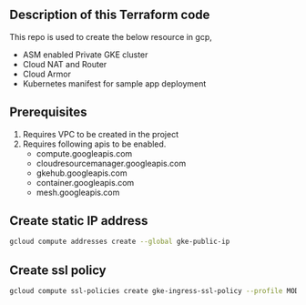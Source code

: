 ## Description of this Terraform code

This repo is used to create the below resource in gcp,
- ASM enabled Private GKE cluster
- Cloud NAT and Router
- Cloud Armor
- Kubernetes manifest for sample app deployment

## Prerequisites
1. Requires VPC to be created in the project
1. Requires following apis to be enabled.
   - compute.googleapis.com
   - cloudresourcemanager.googleapis.com
   - gkehub.googleapis.com
   - container.googleapis.com
   - mesh.googleapis.com

## Create static IP address

```bash
gcloud compute addresses create --global gke-public-ip
```

## Create ssl policy

```bash
gcloud compute ssl-policies create gke-ingress-ssl-policy --profile MODERN --min-tls-version 1.2
```
